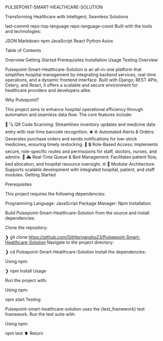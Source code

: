 PULSEPOINT-SMART-HEALTHCARE-SOLUTION

Transforming Healthcare with Intelligent, Seamless Solutions

last-commit repo-top-language repo-language-count
Built with the tools and technologies:

JSON Markdown npm JavaScript React Python Axios

Table of Contents

Overview
Getting Started
Prerequisites
Installation
Usage
Testing
Overview

Pulsepoint-Smart-Healthcare-Solution is an all-in-one platform that simplifies hospital management by integrating backend services, real-time operations, and a dynamic frontend interface. Built with Django, REST APIs, Celery, and React, it offers a scalable and secure environment for healthcare providers and developers alike.

Why Pulsepoint?

This project aims to enhance hospital operational efficiency through automation and seamless data flow. The core features include:

🧬 🔍 QR Code Scanning: Streamlines inventory updates and medicine data entry with real-time barcode recognition.
🛎️ ⚙️ Automated Alerts & Orders: Generates purchase orders and sends notifications for low-stock medicines, ensuring timely restocking.
🎯 🔒 Role-Based Access: Implements secure, role-specific routes and permissions for staff, doctors, nurses, and admins.
🏥 🚑 Real-Time Queue & Bed Management: Facilitates patient flow, bed allocation, and hospital resource oversight.
🌐 🧩 Modular Architecture: Supports scalable development with integrated hospital, patient, and staff modules.
Getting Started

Prerequisites

This project requires the following dependencies:

Programming Language: JavaScript
Package Manager: Npm
Installation

Build Pulsepoint-Smart-Healthcare-Solution from the source and install dependencies:

Clone the repository:

❯ git clone https://github.com/GitHpriyanshu23/Pulsepoint-Smart-Healthcare-Solution
Navigate to the project directory:

❯ cd Pulsepoint-Smart-Healthcare-Solution
Install the dependencies:

Using npm:

❯ npm install
Usage

Run the project with:

Using npm:

npm start
Testing

Pulsepoint-smart-healthcare-solution uses the {test_framework} test framework. Run the test suite with:

Using npm:

npm test
⬆ Return
